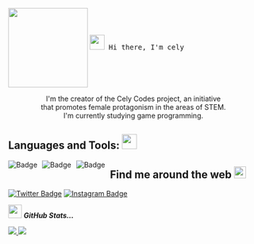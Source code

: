 <!-- HEADER -->
<p align="left">
  <img align="center" height="160px" src="https://user-images.githubusercontent.com/70456452/96717218-7f724600-137c-11eb-8e54-fcedf795ec84.png" width="px"  />
  
  <samp>
    <img src="https://raw.githubusercontent.com/iampavangandhi/iampavangandhi/master/gifs/Hi.gif" width="30px"></h2> Hi there, I'm cely
  </samp>
  
  <p align="left" style="text-align: center;">
 I'm the creator of the Cely Codes project, an initiative <br> that promotes female protagonism in the areas of STEM.<br> I'm currently studying game programming.
</p>

## Languages and Tools: </a><img src="https://media.giphy.com/media/WUlplcMpOCEmTGBtBW/giphy.gif" width="30">
<img alt="Badge" style="float: left; margin-right: 10px;" src="https://img.shields.io/badge/python%20-%2314354C.svg?&style=for-the-badge&logo=python&logoColor=white"/>  <img alt="Badge" style="float: left; margin-right: 10px;"  src="https://img.shields.io/badge/html5%20-%23E34F26.svg?&style=for-the-badge&logo=html5&logoColor=white"/> <img alt="Badge" style="float: left; margin-right: 10px;"  src="https://img.shields.io/badge/css3%20-%231572B6.svg?&style=for-the-badge&logo=css3&logoColor=white"/>

## Find me around the web <img src="https://github.com/TheDudeThatCode/TheDudeThatCode/blob/master/Assets/Earth.gif" width="24px"> 
 [![Twitter Badge](https://img.shields.io/badge/-Twitter-1ca0f1?style=flat-square&labelColor=1ca0f1&logo=twitter&logoColor=white&link=https://twitter.com/celycodes)](https://twitter.com/celycodes) 
[![Instagram Badge](https://img.shields.io/badge/-Instagram-c039a6?style=flat-square&labelColor=c039a6&logo=instagram&logoColor=white&link=https://instagram.com/celycodes)](https://instagram.com/celycodes)

 <img src="https://user-images.githubusercontent.com/5679180/79618120-0daffb80-80be-11ea-819e-d2b0fa904d07.gif" width="27px"> <i><b>GitHub Stats...</b></i><br> 

<a href="https://github.com/celenny/website">
  <img src="https://github-readme-stats.vercel.app/api?username=celenny&show_icons=true&hide=commits" />
</a>
<a href="https://github.com/celenny/website">
  <img src="https://github-readme-stats.vercel.app/api/top-langs/?username=celenny&layout=compact" />
</a>

<!--
**celenny/celenny** is a ✨ _special_ ✨ repository because its `README.md` (this file) appears on your GitHub profile.

Here are some ideas to get you started:

- 🔭 I’m currently working on ...
- 🌱 I’m currently learning ...
- 👯 I’m looking to collaborate on ...
- 🤔 I’m looking for help with ...
- 💬 Ask me about ...
- 📫 How to reach me: ...
- 😄 Pronouns: ...
- ⚡ Fun fact: ...
-->
